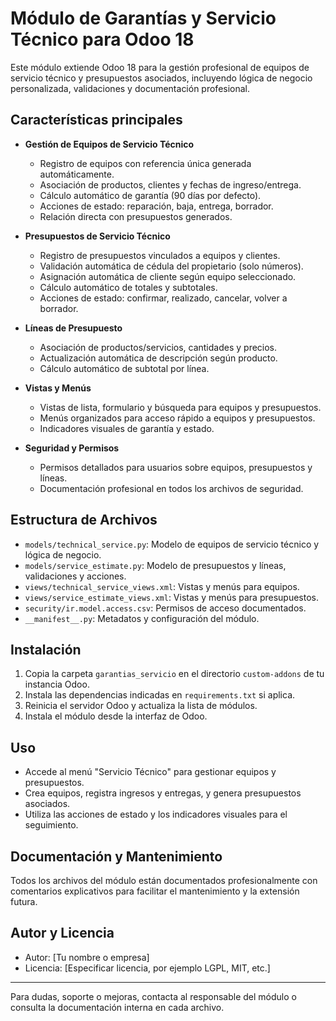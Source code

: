 # Módulo de Garantías y Servicio Técnico para Odoo 18

Este módulo extiende Odoo 18 para la gestión profesional de equipos de servicio técnico y presupuestos asociados, incluyendo lógica de negocio personalizada, validaciones y documentación profesional.

## Características principales

- **Gestión de Equipos de Servicio Técnico**
  - Registro de equipos con referencia única generada automáticamente.
  - Asociación de productos, clientes y fechas de ingreso/entrega.
  - Cálculo automático de garantía (90 días por defecto).
  - Acciones de estado: reparación, baja, entrega, borrador.
  - Relación directa con presupuestos generados.

- **Presupuestos de Servicio Técnico**
  - Registro de presupuestos vinculados a equipos y clientes.
  - Validación automática de cédula del propietario (solo números).
  - Asignación automática de cliente según equipo seleccionado.
  - Cálculo automático de totales y subtotales.
  - Acciones de estado: confirmar, realizado, cancelar, volver a borrador.

- **Líneas de Presupuesto**
  - Asociación de productos/servicios, cantidades y precios.
  - Actualización automática de descripción según producto.
  - Cálculo automático de subtotal por línea.

- **Vistas y Menús**
  - Vistas de lista, formulario y búsqueda para equipos y presupuestos.
  - Menús organizados para acceso rápido a equipos y presupuestos.
  - Indicadores visuales de garantía y estado.

- **Seguridad y Permisos**
  - Permisos detallados para usuarios sobre equipos, presupuestos y líneas.
  - Documentación profesional en todos los archivos de seguridad.

## Estructura de Archivos

- `models/technical_service.py`: Modelo de equipos de servicio técnico y lógica de negocio.
- `models/service_estimate.py`: Modelo de presupuestos y líneas, validaciones y acciones.
- `views/technical_service_views.xml`: Vistas y menús para equipos.
- `views/service_estimate_views.xml`: Vistas y menús para presupuestos.
- `security/ir.model.access.csv`: Permisos de acceso documentados.
- `__manifest__.py`: Metadatos y configuración del módulo.

## Instalación

1. Copia la carpeta `garantias_servicio` en el directorio `custom-addons` de tu instancia Odoo.
2. Instala las dependencias indicadas en `requirements.txt` si aplica.
3. Reinicia el servidor Odoo y actualiza la lista de módulos.
4. Instala el módulo desde la interfaz de Odoo.

## Uso

- Accede al menú "Servicio Técnico" para gestionar equipos y presupuestos.
- Crea equipos, registra ingresos y entregas, y genera presupuestos asociados.
- Utiliza las acciones de estado y los indicadores visuales para el seguimiento.

## Documentación y Mantenimiento

Todos los archivos del módulo están documentados profesionalmente con comentarios explicativos para facilitar el mantenimiento y la extensión futura.

## Autor y Licencia

- Autor: [Tu nombre o empresa]
- Licencia: [Especificar licencia, por ejemplo LGPL, MIT, etc.]

---

Para dudas, soporte o mejoras, contacta al responsable del módulo o consulta la documentación interna en cada archivo.
